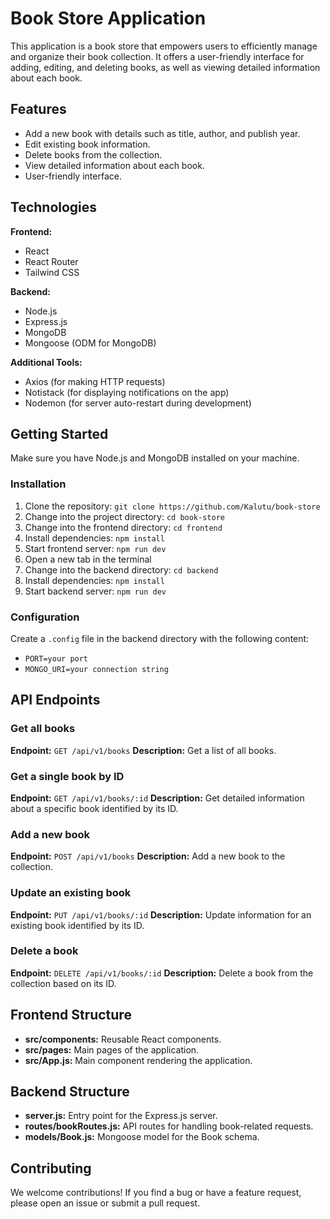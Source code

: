 # Book Store Application

This application is a book store that empowers users to efficiently manage and organize their book collection. It offers a user-friendly interface for adding, editing, and deleting books, as well as viewing detailed information about each book.

## Features

- Add a new book with details such as title, author, and publish year.
- Edit existing book information.
- Delete books from the collection.
- View detailed information about each book.
- User-friendly interface.

## Technologies

**Frontend:**

- React
- React Router
- Tailwind CSS

**Backend:**

- Node.js
- Express.js
- MongoDB
- Mongoose (ODM for MongoDB)

**Additional Tools:**

- Axios (for making HTTP requests)
- Notistack (for displaying notifications on the app)
- Nodemon (for server auto-restart during development)

## Getting Started

Make sure you have Node.js and MongoDB installed on your machine.

### Installation

1. Clone the repository: `git clone https://github.com/Kalutu/book-store`
2. Change into the project directory: `cd book-store`
3. Change into the frontend directory: `cd frontend`
4. Install dependencies: `npm install`
5. Start frontend server: `npm run dev`
6. Open a new tab in the terminal
7. Change into the backend directory: `cd backend`
8. Install dependencies: `npm install`
9. Start backend server: `npm run dev`

### Configuration

Create a `.config` file in the backend directory with the following content:

- `PORT=your port`
- `MONGO_URI=your connection string`

## API Endpoints

### Get all books

**Endpoint:** `GET /api/v1/books`
**Description:** Get a list of all books.

### Get a single book by ID

**Endpoint:** `GET /api/v1/books/:id`
**Description:** Get detailed information about a specific book identified by its ID.

### Add a new book

**Endpoint:** `POST /api/v1/books`
**Description:** Add a new book to the collection.

### Update an existing book

**Endpoint:** `PUT /api/v1/books/:id`
**Description:** Update information for an existing book identified by its ID.

### Delete a book

**Endpoint:** `DELETE /api/v1/books/:id`
**Description:** Delete a book from the collection based on its ID.

## Frontend Structure

- **src/components:** Reusable React components.
- **src/pages:** Main pages of the application.
- **src/App.js:** Main component rendering the application.

## Backend Structure

- **server.js:** Entry point for the Express.js server.
- **routes/bookRoutes.js:** API routes for handling book-related requests.
- **models/Book.js:** Mongoose model for the Book schema.

## Contributing

We welcome contributions! If you find a bug or have a feature request, please open an issue or submit a pull request.
